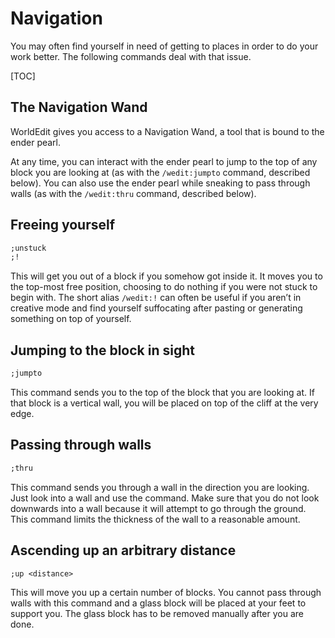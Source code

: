 # Navigation

You may often find yourself in need of getting to places in order to do your work better. The following commands deal with that issue.

[TOC]

## The Navigation Wand

WorldEdit gives you access to a Navigation Wand, a tool that is bound to the ender pearl.

At any time, you can interact with the ender pearl to jump to the top of any block you are looking at (as with the `/wedit:jumpto` command, described below). You can also use the ender pearl while sneaking to pass through walls (as with the `/wedit:thru` command, described below).

## Freeing yourself

```txt
;unstuck
;!
```

This will get you out of a block if you somehow got inside it. It moves you to the top-most free position, choosing to do nothing if you were not stuck to begin with. The short alias `/wedit:!` can often be useful if you aren’t in creative mode and find yourself suffocating after pasting or generating something on top of yourself.

## Jumping to the block in sight

```txt
;jumpto
```

This command sends you to the top of the block that you are looking at. If that block is a vertical wall, you will be placed on top of the cliff at the very edge.

## Passing through walls

```txt
;thru
```

This command sends you through a wall in the direction you are looking. Just look into a wall and use the command. Make sure that you do not look downwards into a wall because it will attempt to go through the ground. This command limits the thickness of the wall to a reasonable amount.

## Ascending up an arbitrary distance

```txt
;up <distance>
```

This will move you up a certain number of blocks. You cannot pass through walls with this command and a glass block will be placed at your feet to support you. The glass block has to be removed manually after you are done.
